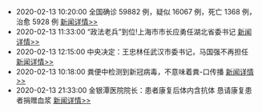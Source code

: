 
- 2020-02-13 10:20:00 全国确诊 59882 例，疑似 16067 例，死亡 1368 例，治愈 5928 例  [新闻详情>>](https://github.com/AlbertGithubHome/ChineseVictory/blob/master/PneumoniaMap/20200213213400.jpg)
- 2020-02-13 11:33:00 “政法老兵”到位!上海市市长应勇任湖北省委书记  [新闻详情>>](http://news.sina.com.cn/c/2020-02-13/doc-iimxxstf1043173.shtml)
- 2020-02-13 12:15:00 中央决定：王忠林任武汉市委书记，马国强不再担任  [新闻详情>>](http://mil.news.sina.com.cn/2020-02-13/doc-iimxyqvz2498057.shtml)
- 2020-02-13 10:18:00 粪便中检测到新冠病毒，不意味着粪-口传播  [新闻详情>>](https://tech.sina.com.cn/roll/2020-02-03/doc-iimxxste8420646.shtml)
- 2020-02-13 21:33:00 金银潭医院院长：患者康复后体内含抗体 恳请康复患者捐赠血浆  [新闻详情>>](http://finance.sina.com.cn/roll/2020-02-13/doc-iimxyqvz2646739.shtml)